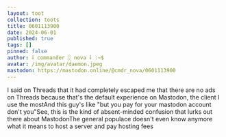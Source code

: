 ```yaml
---
layout: toot
collection: toots
title: 0601113900
date: 2024-06-01
published: true
tags: []
pinned: false
author: ⸸ commander ░ nova ⸸ :~$
avatar: /img/avatar/daemon.jpeg
mastodon: https://mastodon.online/@cmdr_nova/0601113900
---
```


I said on Threads that it had completely escaped me that there are no ads on Threads because that's the default experience on Mastodon, the client I use the mostAnd this guy's like "but you pay for your mastodon account don't you"See, this is the kind of absent-minded confusion that lurks out there about MastodonThe general populace doesn't even know anymore what it means to host a server and pay hosting fees
